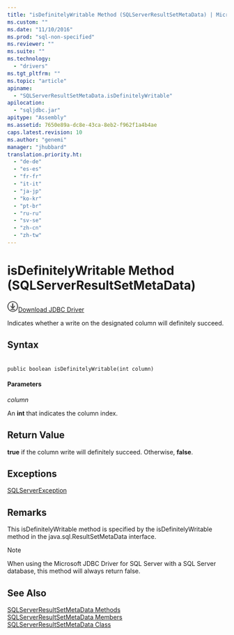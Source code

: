 ```yaml
---
title: "isDefinitelyWritable Method (SQLServerResultSetMetaData) | Microsoft Docs"
ms.custom: ""
ms.date: "11/10/2016"
ms.prod: "sql-non-specified"
ms.reviewer: ""
ms.suite: ""
ms.technology: 
  - "drivers"
ms.tgt_pltfrm: ""
ms.topic: "article"
apiname: 
  - "SQLServerResultSetMetaData.isDefinitelyWritable"
apilocation: 
  - "sqljdbc.jar"
apitype: "Assembly"
ms.assetid: 7650e89a-dc8e-43ca-8eb2-f962f1a4b4ae
caps.latest.revision: 10
ms.author: "genemi"
manager: "jhubbard"
translation.priority.ht: 
  - "de-de"
  - "es-es"
  - "fr-fr"
  - "it-it"
  - "ja-jp"
  - "ko-kr"
  - "pt-br"
  - "ru-ru"
  - "sv-se"
  - "zh-cn"
  - "zh-tw"
---
```

# isDefinitelyWritable Method (SQLServerResultSetMetaData)
![Download](../../../ssdt/media/download.png)[Download JDBC Driver](http://go.microsoft.com/fwlink/?LinkId=245496)

  Indicates whether a write on the designated column will definitely succeed.  
  
## Syntax  
  
```  
  
public boolean isDefinitelyWritable(int column)  
```  
  
#### Parameters  
 *column*  
  
 An **int** that indicates the column index.  
  
## Return Value  
 **true** if the column write will definitely succeed. Otherwise, **false**.  
  
## Exceptions  
 [SQLServerException](../../../connect/jdbc/reference/sqlserverexception-class.md)  
  
## Remarks  
 This isDefinitelyWritable method is specified by the isDefinitelyWritable method in the java.sql.ResultSetMetaData interface.  
  
> [!NOTE]  
>  When using the Microsoft JDBC Driver for SQL Server with a SQL Server database, this method will always return false.  
  
## See Also  
 [SQLServerResultSetMetaData Methods](../../../connect/jdbc/reference/sqlserverresultsetmetadata-methods.md)   
 [SQLServerResultSetMetaData Members](../../../connect/jdbc/reference/sqlserverresultsetmetadata-members.md)   
 [SQLServerResultSetMetaData Class](../../../connect/jdbc/reference/sqlserverresultsetmetadata-class.md)  
  
  